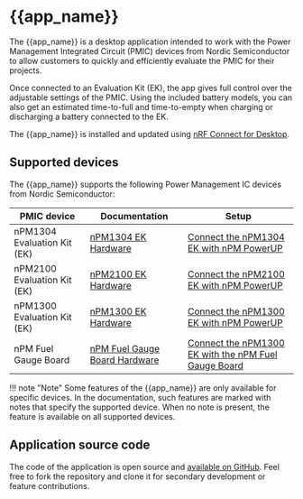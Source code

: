 # {{app_name}}

The {{app_name}} is a desktop application intended to work with the Power Management Integrated Circuit (PMIC) devices from Nordic Semiconductor to allow customers to quickly and efficiently evaluate the PMIC for their projects.

Once connected to an Evaluation Kit (EK), the app gives full control over the adjustable settings of the PMIC. Using the included battery models, you can also get an estimated time-to-full and time-to-empty when charging or discharging a battery connected to the EK.

The {{app_name}} is installed and updated using [nRF Connect for Desktop](https://docs.nordicsemi.com/bundle/nrf-connect-desktop/page/index.html).

## Supported devices

The {{app_name}} supports the following Power Management IC devices from Nordic Semiconductor:

| PMIC device | Documentation | Setup |
|-------------|---------------|-------|
| nPM1304 Evaluation Kit (EK) | [nPM1304 EK Hardware](https://docs.nordicsemi.com/bundle/ug_npm1304_ek/page/UG/nPM1304_EK/intro.html) | [Connect the nPM1304 EK with nPM PowerUP](https://docs.nordicsemi.com/bundle/ug_npm1304_ek/page/UG/nPM1304_EK/use_ek_power_up.html) |
| nPM2100 Evaluation Kit (EK) | [nPM2100 EK Hardware](https://docs.nordicsemi.com/bundle/ug_npm2100_ek/page/UG/nPM2100_EK/intro/intro.html) | [Connect the nPM2100 EK with nPM PowerUP](https://docs.nordicsemi.com/bundle/ug_npm2100_ek/page/UG/nPM2100_EK/connect_ek/use_ek_power_up.html) |
| nPM1300 Evaluation Kit (EK) | [nPM1300 EK Hardware](https://docs.nordicsemi.com/bundle/ug_npm1300_ek/page/UG/nPM1300_EK/intro.html) | [Connect the nPM1300 EK with nPM PowerUP](https://docs.nordicsemi.com/bundle/ug_npm1300_ek/page/UG/nPM1300_EK/use_ek_power_up.html) |
| nPM Fuel Gauge Board | [nPM Fuel Gauge Board Hardware](https://docs.nordicsemi.com/bundle/ug_npm_fuel_gauge/page/UG/nPM_fuel_gauge/intro.html) | [Connect the nPM1300 EK with the nPM Fuel Gauge Board](https://docs.nordicsemi.com/bundle/nan_045/page/APP/nan_045/battery_profiling.html) |

!!! note "Note"
      Some features of the {{app_name}} are only available for specific devices.
      In the documentation, such features are marked with notes that specify the supported device.
      When no note is present, the feature is available on all supported devices.

## Application source code

The code of the application is open source and [available on GitHub](https://github.com/NordicSemiconductor/pc-nrfconnect-npm).
Feel free to fork the repository and clone it for secondary development or feature contributions.
